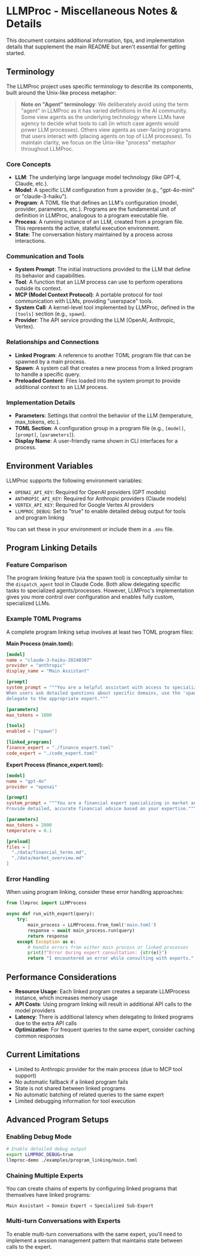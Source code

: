 # LLMProc - Miscellaneous Notes & Details

This document contains additional information, tips, and implementation details that supplement the main README but aren't essential for getting started.

## Terminology

The LLMProc project uses specific terminology to describe its components, built around the Unix-like process metaphor:

> **Note on "Agent" terminology**: We deliberately avoid using the term "agent" in LLMProc as it has varied definitions in the AI community. Some view agents as the underlying technology where LLMs have agency to decide what tools to call (in which case agents would power LLM processes). Others view agents as user-facing programs that users interact with (placing agents on top of LLM processes). To maintain clarity, we focus on the Unix-like "process" metaphor throughout LLMProc.

### Core Concepts

- **LLM**: The underlying large language model technology (like GPT-4, Claude, etc.).
- **Model**: A specific LLM configuration from a provider (e.g., "gpt-4o-mini" or "claude-3-haiku").
- **Program**: A TOML file that defines an LLM's configuration (model, provider, parameters, etc.). Programs are the fundamental unit of definition in LLMProc, analogous to a program executable file.
- **Process**: A running instance of an LLM, created from a program file. This represents the active, stateful execution environment.
- **State**: The conversation history maintained by a process across interactions.

### Communication and Tools

- **System Prompt**: The initial instructions provided to the LLM that define its behavior and capabilities.
- **Tool**: A function that an LLM process can use to perform operations outside its context.
- **MCP (Model Context Protocol)**: A portable protocol for tool communication with LLMs, providing "userspace" tools.
- **System Call**: A kernel-level tool implemented by LLMProc, defined in the `[tools]` section (e.g., `spawn`).
- **Provider**: The API service providing the LLM (OpenAI, Anthropic, Vertex).

### Relationships and Connections

- **Linked Program**: A reference to another TOML program file that can be spawned by a main process.
- **Spawn**: A system call that creates a new process from a linked program to handle a specific query.
- **Preloaded Content**: Files loaded into the system prompt to provide additional context to an LLM process.

### Implementation Details

- **Parameters**: Settings that control the behavior of the LLM (temperature, max_tokens, etc.).
- **TOML Section**: A configuration group in a program file (e.g., `[model]`, `[prompt]`, `[parameters]`).
- **Display Name**: A user-friendly name shown in CLI interfaces for a process.

## Environment Variables

LLMProc supports the following environment variables:

- `OPENAI_API_KEY`: Required for OpenAI providers (GPT models)
- `ANTHROPIC_API_KEY`: Required for Anthropic providers (Claude models)
- `VERTEX_API_KEY`: Required for Google Vertex AI providers
- `LLMPROC_DEBUG`: Set to "true" to enable detailed debug output for tools and program linking

You can set these in your environment or include them in a `.env` file.

## Program Linking Details

### Feature Comparison

The program linking feature (via the spawn tool) is conceptually similar to the `dispatch_agent` tool in Claude Code. Both allow delegating specific tasks to specialized agents/processes. However, LLMProc's implementation gives you more control over configuration and enables fully custom, specialized LLMs.

### Example TOML Programs

A complete program linking setup involves at least two TOML program files:

**Main Process (main.toml):**
```toml
[model]
name = "claude-3-haiku-20240307"
provider = "anthropic"
display_name = "Main Assistant"

[prompt]
system_prompt = """You are a helpful assistant with access to specialized experts.
When users ask detailed questions about specific domains, use the 'spawn' tool to 
delegate to the appropriate expert."""

[parameters]
max_tokens = 1000

[tools]
enabled = ["spawn"]

[linked_programs]
finance_expert = "./finance_expert.toml"
code_expert = "./code_expert.toml"
```

**Expert Process (finance_expert.toml):**
```toml
[model]
name = "gpt-4o"
provider = "openai"

[prompt]
system_prompt = """You are a financial expert specializing in market analysis and investment strategies.
Provide detailed, accurate financial advice based on your expertise."""

[parameters]
max_tokens = 2000
temperature = 0.1

[preload]
files = [
  "./data/financial_terms.md",
  "./data/market_overview.md"
]
```

### Error Handling

When using program linking, consider these error handling approaches:

```python
from llmproc import LLMProcess

async def run_with_expert(query):
    try:
        main_process = LLMProcess.from_toml('main.toml')
        response = await main_process.run(query)
        return response
    except Exception as e:
        # Handle errors from either main process or linked processes
        print(f"Error during expert consultation: {str(e)}")
        return "I encountered an error while consulting with experts."
```

## Performance Considerations

- **Resource Usage**: Each linked program creates a separate LLMProcess instance, which increases memory usage
- **API Costs**: Using program linking will result in additional API calls to the model providers
- **Latency**: There is additional latency when delegating to linked programs due to the extra API calls
- **Optimization**: For frequent queries to the same expert, consider caching common responses

## Current Limitations

- Limited to Anthropic provider for the main process (due to MCP tool support)
- No automatic fallback if a linked program fails
- State is not shared between linked programs
- No automatic batching of related queries to the same expert
- Limited debugging information for tool execution

## Advanced Program Setups

### Enabling Debug Mode

```bash
# Enable detailed debug output
export LLMPROC_DEBUG=true
llmproc-demo ./examples/program_linking/main.toml
```

### Chaining Multiple Experts

You can create chains of experts by configuring linked programs that themselves have linked programs:

```
Main Assistant → Domain Expert → Specialized Sub-Expert
```

### Multi-turn Conversations with Experts

To enable multi-turn conversations with the same expert, you'll need to implement a session management pattern that maintains state between calls to the expert.